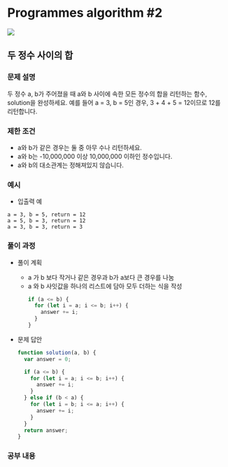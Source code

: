 # Programmes algorithm #2

<img src="https://img.shields.io/badge/JavaScript-FDC813?style=flat&logo=JavaScript&logoColor=black"/>

## 두 정수 사이의 합

### 문제 설명

두 정수 a, b가 주어졌을 때 a와 b 사이에 속한 모든 정수의 합을 리턴하는 함수, solution을 완성하세요.
예를 들어 a = 3, b = 5인 경우, 3 + 4 + 5 = 12이므로 12를 리턴합니다.

### 제한 조건

- a와 b가 같은 경우는 둘 중 아무 수나 리턴하세요.
- a와 b는 -10,000,000 이상 10,000,000 이하인 정수입니다.
- a와 b의 대소관계는 정해져있지 않습니다.

### 예시

- 입출력 예

```
a = 3, b = 5, return = 12
a = 5, b = 3, return = 12
a = 3, b = 3, return = 3
```

### 풀이 과정

- 풀이 계획

  - a 가 b 보다 작거나 같은 경우과 b가 a보다 큰 경우를 나눔
  - a 와 b 사잇값을 하나의 리스트에 담아 모두 더하는 식을 작성
    ```javascript
    if (a <= b) {
      for (let i = a; i <= b; i++) {
        answer += i;
      }
    }
    ```

- 문제 답안

  ```javascript
  function solution(a, b) {
    var answer = 0;

    if (a <= b) {
      for (let i = a; i <= b; i++) {
        answer += i;
      }
    } else if (b < a) {
      for (let i = b; i <= a; i++) {
        answer += i;
      }
    }
    return answer;
  }
  ```

### 공부 내용
